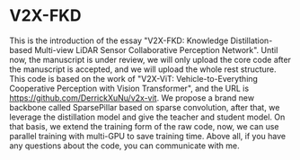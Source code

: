 # V2X-FKD
This is the introduction of the essay "V2X-FKD: Knowledge Distillation-based Multi-view LiDAR Sensor Collaborative Perception Network". Until now, the manuscript is under review, we will only upload the core code after the manuscript is accepted, and we will upload the whole rest structure. This code is based on the work of "V2X-ViT: Vehicle-to-Everything Cooperative Perception with Vision Transformer", and the URL is https://github.com/DerrickXuNu/v2x-vit. We propose a brand new backbone called SparsePillar based on sparse convolution, after that, we leverage the distillation model and give the teacher and student model. On that basis, we extend the training form of the raw code, now, we can use parallel training with multi-GPU to save training time. 
Above all, if you have any questions about the code, you can communicate with me.
